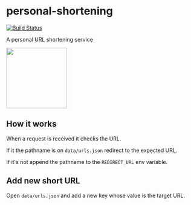 # personal-shortening

[![Build Status](https://travis-ci.org/sergiodxa/personal-shortening.svg?branch=master)](https://travis-ci.org/sergiodxa/personal-shortening)

A personal URL shortening service

<a href="https://www.patreon.com/sergiodxa">
	<img src="https://c5.patreon.com/external/logo/become_a_patron_button@2x.png" width="160">
</a>

## How it works

When a request is received it checks the URL.

If it the pathname is on `data/urls.json` redirect to the expected URL.

If it's not append the pathname to the `REDIRECT_URL` env variable.

## Add new short URL

Open `data/urls.json` and add a new key whose value is the target URL.
